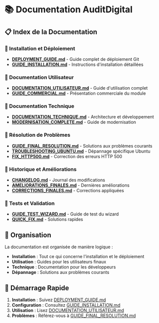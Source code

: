 # 📚 Documentation AuditDigital

## 📋 Index de la Documentation

### 🚀 Installation et Déploiement
- **[DEPLOYMENT_GUIDE.md](DEPLOYMENT_GUIDE.md)** - Guide complet de déploiement Git
- **[GUIDE_INSTALLATION.md](GUIDE_INSTALLATION.md)** - Instructions d'installation détaillées

### 📖 Documentation Utilisateur
- **[DOCUMENTATION_UTILISATEUR.md](DOCUMENTATION_UTILISATEUR.md)** - Guide d'utilisation complet
- **[GUIDE_COMMERCIAL.md](GUIDE_COMMERCIAL.md)** - Présentation commerciale du module

### 🔧 Documentation Technique
- **[DOCUMENTATION_TECHNIQUE.md](DOCUMENTATION_TECHNIQUE.md)** - Architecture et développement
- **[MODERNISATION_COMPLETE.md](MODERNISATION_COMPLETE.md)** - Guide de modernisation

### 🐛 Résolution de Problèmes
- **[GUIDE_FINAL_RESOLUTION.md](GUIDE_FINAL_RESOLUTION.md)** - Solutions aux problèmes courants
- **[TROUBLESHOOTING_UBUNTU.md](TROUBLESHOOTING_UBUNTU.md)** - Dépannage spécifique Ubuntu
- **[FIX_HTTP500.md](FIX_HTTP500.md)** - Correction des erreurs HTTP 500

### 🔄 Historique et Améliorations
- **[CHANGELOG.md](CHANGELOG.md)** - Journal des modifications
- **[AMELIORATIONS_FINALES.md](AMELIORATIONS_FINALES.md)** - Dernières améliorations
- **[CORRECTIONS_FINALES.md](CORRECTIONS_FINALES.md)** - Corrections appliquées

### 🧪 Tests et Validation
- **[GUIDE_TEST_WIZARD.md](GUIDE_TEST_WIZARD.md)** - Guide de test du wizard
- **[QUICK_FIX.md](QUICK_FIX.md)** - Solutions rapides

## 📁 Organisation

La documentation est organisée de manière logique :
- **Installation** : Tout ce qui concerne l'installation et le déploiement
- **Utilisation** : Guides pour les utilisateurs finaux
- **Technique** : Documentation pour les développeurs
- **Dépannage** : Solutions aux problèmes courants

## 🚀 Démarrage Rapide

1. **Installation** : Suivez [DEPLOYMENT_GUIDE.md](DEPLOYMENT_GUIDE.md)
2. **Configuration** : Consultez [GUIDE_INSTALLATION.md](GUIDE_INSTALLATION.md)
3. **Utilisation** : Lisez [DOCUMENTATION_UTILISATEUR.md](DOCUMENTATION_UTILISATEUR.md)
4. **Problèmes** : Référez-vous à [GUIDE_FINAL_RESOLUTION.md](GUIDE_FINAL_RESOLUTION.md)

